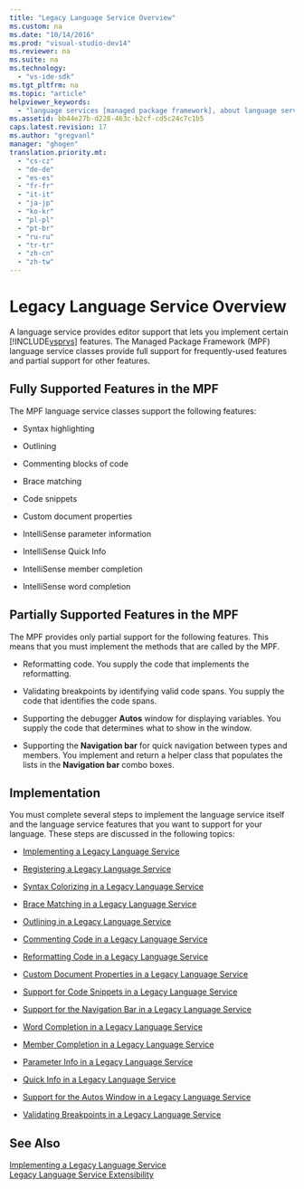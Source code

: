 ```yaml
---
title: "Legacy Language Service Overview"
ms.custom: na
ms.date: "10/14/2016"
ms.prod: "visual-studio-dev14"
ms.reviewer: na
ms.suite: na
ms.technology: 
  - "vs-ide-sdk"
ms.tgt_pltfrm: na
ms.topic: "article"
helpviewer_keywords: 
  - "language services [managed package framework], about language services"
ms.assetid: bb44e27b-d228-463c-b2cf-cd5c24c7c1b5
caps.latest.revision: 17
ms.author: "gregvanl"
manager: "ghogen"
translation.priority.mt: 
  - "cs-cz"
  - "de-de"
  - "es-es"
  - "fr-fr"
  - "it-it"
  - "ja-jp"
  - "ko-kr"
  - "pl-pl"
  - "pt-br"
  - "ru-ru"
  - "tr-tr"
  - "zh-cn"
  - "zh-tw"
---
```

# Legacy Language Service Overview
A language service provides editor support that lets you implement certain [!INCLUDE[vsprvs](../codequality/includes/vsprvs_md.md)] features. The Managed Package Framework (MPF) language service classes provide full support for frequently-used features and partial support for other features.  
  
## Fully Supported Features in the MPF  
 The MPF language service classes support the following features:  
  
-   Syntax highlighting  
  
-   Outlining  
  
-   Commenting blocks of code  
  
-   Brace matching  
  
-   Code snippets  
  
-   Custom document properties  
  
-   IntelliSense parameter information  
  
-   IntelliSense Quick Info  
  
-   IntelliSense member completion  
  
-   IntelliSense word completion  
  
## Partially Supported Features in the MPF  
 The MPF provides only partial support for the following features. This means that you must implement the methods that are called by the MPF.  
  
-   Reformatting code. You supply the code that implements the reformatting.  
  
-   Validating breakpoints by identifying valid code spans. You supply the code that identifies the code spans.  
  
-   Supporting the debugger **Autos** window for displaying variables. You supply the code that determines what to show in the window.  
  
-   Supporting the **Navigation bar** for quick navigation between types and members. You implement and return a helper class that populates the lists in the **Navigation bar** combo boxes.  
  
## Implementation  
 You must complete several steps to implement the language service itself and the language service features that you want to support for your language. These steps are discussed in the following topics:  
  
-   [Implementing a Legacy Language Service](../extensibility/implementing-a-legacy-language-service2.md)  
  
-   [Registering a Legacy Language Service](../extensibility/registering-a-legacy-language-service1.md)  
  
-   [Syntax Colorizing in a Legacy Language Service](../extensibility/syntax-colorizing-in-a-legacy-language-service.md)  
  
-   [Brace Matching in a Legacy Language Service](../extensibility/brace-matching-in-a-legacy-language-service.md)  
  
-   [Outlining in a Legacy Language Service](../extensibility/outlining-in-a-legacy-language-service.md)  
  
-   [Commenting Code in a Legacy Language Service](../extensibility/commenting-code-in-a-legacy-language-service.md)  
  
-   [Reformatting Code in a Legacy Language Service](../extensibility/reformatting-code-in-a-legacy-language-service.md)  
  
-   [Custom Document Properties in a Legacy Language Service](../extensibility/custom-document-properties-in-a-legacy-language-service.md)  
  
-   [Support for Code Snippets in a Legacy Language Service](../extensibility/support-for-code-snippets-in-a-legacy-language-service.md)  
  
-   [Support for the Navigation Bar in a Legacy Language Service](../extensibility/support-for-the-navigation-bar-in-a-legacy-language-service.md)  
  
-   [Word Completion in a Legacy Language Service](../extensibility/word-completion-in-a-legacy-language-service.md)  
  
-   [Member Completion in a Legacy Language Service](../extensibility/member-completion-in-a-legacy-language-service.md)  
  
-   [Parameter Info in a Legacy Language Service](../extensibility/parameter-info-in-a-legacy-language-service2.md)  
  
-   [Quick Info in a Legacy Language Service](../extensibility/quick-info-in-a-legacy-language-service.md)  
  
-   [Support for the Autos Window in a Legacy Language Service](../extensibility/support-for-the-autos-window-in-a-legacy-language-service.md)  
  
-   [Validating Breakpoints in a Legacy Language Service](../extensibility/validating-breakpoints-in-a-legacy-language-service.md)  
  
## See Also  
 [Implementing a Legacy Language Service](../extensibility/implementing-a-legacy-language-service1.md)   
 [Legacy Language Service Extensibility](../extensibility/legacy-language-service-extensibility.md)